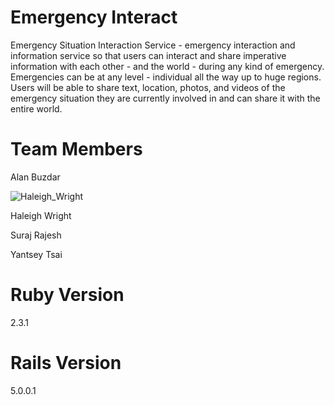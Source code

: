 # Emergency Interact

Emergency Situation Interaction Service - emergency interaction and information service so that users can interact and share imperative information with each other - and the world - during any kind of emergency. Emergencies can be at any level - individual all the way up to huge regions. Users will be able to share text, location, photos, and videos of the emergency situation they are currently involved in and can share it with the entire world.

# Team Members

Alan Buzdar

![Haleigh_Wright](https://cloud.githubusercontent.com/assets/17699601/19064618/43636e10-89c3-11e6-8108-e47bfb959049.jpg)

Haleigh Wright

Suraj Rajesh

Yantsey Tsai

# Ruby Version
2.3.1

# Rails Version
5.0.0.1
